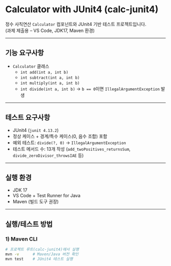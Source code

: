 # Calculator with JUnit4 (calc-junit4)

정수 사칙연산 `Calculator` 컴포넌트와 JUnit4 기반 테스트 프로젝트입니다.  
(과제 제출용 – VS Code, JDK17, Maven 환경)

---

## 기능 요구사항
- `Calculator` 클래스
  - `int add(int a, int b)`
  - `int subtract(int a, int b)`
  - `int multiply(int a, int b)`
  - `int divide(int a, int b)` → `b == 0`이면 `IllegalArgumentException` 발생

---

## 테스트 요구사항
- JUnit4 (`junit 4.13.2`)
- 정상 케이스 + 경계/특수 케이스(0, 음수 조합) 포함
- 예외 테스트: `divide(?, 0)` → `IllegalArgumentException`
- 테스트 메서드 수: 13개 작성 (`add_twoPositives_returnsSum`, `divide_zeroDivisor_throwsIAE` 등)

---

## 실행 환경
- JDK 17
- VS Code + Test Runner for Java
- Maven (빌드 도구 권장)

---

## 실행/테스트 방법

### 1) Maven CLI
```bash
# 프로젝트 루트(calc-junit4)에서 실행
mvn -v      # Maven/Java 버전 확인
mvn test    # JUnit4 테스트 실행
